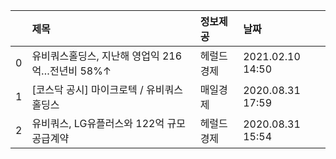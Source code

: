 |    | 제목                                            | 정보제공   | 날짜             |
|---:|:------------------------------------------------|:-----------|:-----------------|
|  0 | 유비쿼스홀딩스, 지난해 영업익 216억…전년비 58%↑ | 헤럴드경제 | 2021.02.10 14:50 |
|  1 | [코스닥 공시] 마이크로텍 / 유비쿼스홀딩스       | 매일경제   | 2020.08.31 17:59 |
|  2 | 유비쿼스, LG유플러스와 122억 규모 공급계약      | 헤럴드경제 | 2020.08.31 15:54 |
